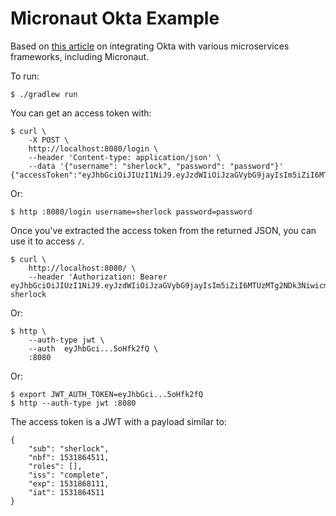 # Micronaut Okta Example

Based on
[this article](https://dzone.com/articles/spring-vs-micronaut-vs-quarkus-which-one-is-the-be)
on integrating Okta with various microservices frameworks, including Micronaut.

To run:

    $ ./gradlew run

You can get an access token with:

    $ curl \
        -X POST \
        http://localhost:8080/login \
        --header 'Content-type: application/json' \
        --data '{"username": "sherlock", "password": "password"}'
    {"accessToken":"eyJhbGciOiJIUzI1NiJ9.eyJzdWIiOiJzaGVybG9jayIsIm5iZiI6MTUzMTg2NDQ4OSwicm9sZXMiOltdLCJpc3MiOiJjb21wbGV0ZSIsImV4cCI6MTUzMTg2ODA4OSwiaWF0IjoxNTMxODY0NDg5fQ.XOQmDS53CYDlUbr_JvrnsWub8fA6XOO3vKcfczQY6Bw","refreshToken":"eyJhbGciOiJIUzI1NiJ9.eyJzdWIiOiJzaGVybG9jayIsIm5iZiI6MTUzMTg2NDQ5MCwicm9sZXMiOltdLCJpc3MiOiJjb21wbGV0ZSIsImlhdCI6MTUzMTg2NDQ5MH0.ugo0yTZbG1gGI6xH3DsXuWB3uHWS6yuKzSMbrqIYris","username":"sherlock","expires_in":3600,"token_type":"Bearer"}

Or:

    $ http :8080/login username=sherlock password=password

Once you've extracted the access token from the returned JSON, you can use it to
access `/`.

    $ curl \
        http://localhost:8080/ \
        --header 'Authorization: Bearer eyJhbGciOiJIUzI1NiJ9.eyJzdWIiOiJzaGVybG9jayIsIm5iZiI6MTUzMTg2NDk3Niwicm9sZXMiOltdLCJpc3MiOiJjb2IsImV4cCI6MTUzMTg2ODU3NiwiaWF0IjoxNTMxODY0OTc2fQ.3R8D0rrZZn98etinczklBgmYsxKuCyqtCep5oHfk2fQ'
    sherlock

Or:

    $ http \
        --auth-type jwt \
        --auth  eyJhbGci...5oHfk2fQ \
        :8080

Or:

    $ export JWT_AUTH_TOKEN=eyJhbGci...5oHfk2fQ
    $ http --auth-type jwt :8080

The access token is a JWT with a payload similar to:

    {
        "sub": "sherlock",
        "nbf": 1531864511,
        "roles": [],
        "iss": "complete",
        "exp": 1531868111,
        "iat": 1531864511
    }
